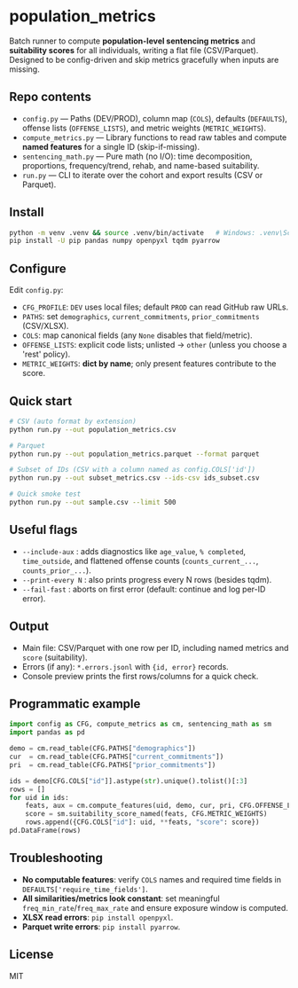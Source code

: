 # population_metrics

Batch runner to compute **population-level sentencing metrics** and **suitability scores** for all individuals, writing a flat file (CSV/Parquet). Designed to be config-driven and skip metrics gracefully when inputs are missing.

## Repo contents
- `config.py` — Paths (DEV/PROD), column map (`COLS`), defaults (`DEFAULTS`), offense lists (`OFFENSE_LISTS`), and metric weights (`METRIC_WEIGHTS`).
- `compute_metrics.py` — Library functions to read raw tables and compute **named features** for a single ID (skip-if-missing).
- `sentencing_math.py` — Pure math (no I/O): time decomposition, proportions, frequency/trend, rehab, and name-based suitability.
- `run.py` — CLI to iterate over the cohort and export results (CSV or Parquet).

## Install
```bash
python -m venv .venv && source .venv/bin/activate   # Windows: .venv\Scripts\activate
pip install -U pip pandas numpy openpyxl tqdm pyarrow
```

## Configure
Edit `config.py`:
- `CFG_PROFILE`: `DEV` uses local files; default `PROD` can read GitHub raw URLs.
- `PATHS`: set `demographics`, `current_commitments`, `prior_commitments` (CSV/XLSX).
- `COLS`: map canonical fields (any `None` disables that field/metric).
- `OFFENSE_LISTS`: explicit code lists; unlisted → `other` (unless you choose a 'rest' policy).
- `METRIC_WEIGHTS`: **dict by name**; only present features contribute to the score.

## Quick start
```bash
# CSV (auto format by extension)
python run.py --out population_metrics.csv

# Parquet
python run.py --out population_metrics.parquet --format parquet

# Subset of IDs (CSV with a column named as config.COLS['id'])
python run.py --out subset_metrics.csv --ids-csv ids_subset.csv

# Quick smoke test
python run.py --out sample.csv --limit 500
```

## Useful flags
- `--include-aux` : adds diagnostics like `age_value`, `% completed`, `time_outside`, and flattened offense counts (`counts_current_...`, `counts_prior_...`).
- `--print-every N` : also prints progress every N rows (besides tqdm).
- `--fail-fast` : aborts on first error (default: continue and log per-ID error).

## Output
- Main file: CSV/Parquet with one row per ID, including named metrics and `score` (suitability).
- Errors (if any): `*.errors.jsonl` with `{id, error}` records.
- Console preview prints the first rows/columns for a quick check.

## Programmatic example
```python
import config as CFG, compute_metrics as cm, sentencing_math as sm
import pandas as pd

demo = cm.read_table(CFG.PATHS["demographics"])
cur  = cm.read_table(CFG.PATHS["current_commitments"])
pri  = cm.read_table(CFG.PATHS["prior_commitments"])

ids = demo[CFG.COLS["id"]].astype(str).unique().tolist()[:3]
rows = []
for uid in ids:
    feats, aux = cm.compute_features(uid, demo, cur, pri, CFG.OFFENSE_LISTS)
    score = sm.suitability_score_named(feats, CFG.METRIC_WEIGHTS)
    rows.append({CFG.COLS["id"]: uid, **feats, "score": score})
pd.DataFrame(rows)
```

## Troubleshooting
- **No computable features**: verify `COLS` names and required time fields in `DEFAULTS['require_time_fields']`.
- **All similarities/metrics look constant**: set meaningful `freq_min_rate`/`freq_max_rate` and ensure exposure window is computed.
- **XLSX read errors**: `pip install openpyxl`.
- **Parquet write errors**: `pip install pyarrow`.

## License
MIT
